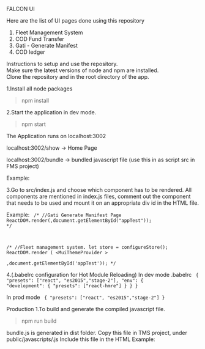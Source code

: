FALCON UI

Here are the list of UI pages done using this repository
1) Fleet Management System
2) COD Fund Transfer
3) Gati - Generate Manifest 
4) COD ledger

Instructions to setup and use the repository.<br/>
Make sure the latest versions of node and npm are installed. <br/>
Clone the repository and in the root directory of the app.<br/>

1.Install all node packages
>npm install

2.Start the application in dev mode. 
>npm start 

The Application runs on localhost:3002 <br/>

localhost:3002/show -> Home Page<br/>

localhost:3002/bundle -> bundled javascript file (use this in as script src in FMS project)<br/>

Example: <br/>
<code><script src="http://localhost:3002/bundle"  type="text/javascript"></script></code>

3.Go to src/index.js and choose which component has to be rendered.
All components are mentioned in index.js files, comment out the component that needs to be used and mount it on an appropriate div id in the HTML file.

Example:
<code>
/*
//Gati Generate Manifest Page
ReactDOM.render(<GenerateManifest/>,document.getElementById("appTest"));
*/

/*
//Fleet management system. 
let store = configureStore();
ReactDOM.render (  &lt;MuiThemeProvider &gt;
  <Provider store={store}>
   <MapHome/>
  </Provider>
 </MuiThemeProvider>,document.getElementById('appTest'));
*/
</code>

4.(.babelrc configuration for Hot Module Reloading)
In dev mode
.babelrc 
<code>
{
  "presets": ["react", "es2015","stage-2"],
  "env": {
    "development": {
      "presets": ["react-hmre"]
    }
  }
}
</code>

In prod mode
<code>
{
  "presets": ["react", "es2015","stage-2"]
}
</code>
 

Production
1.To build and generate the compiled javascript file.
>npm run build

bundle.js is generated in dist folder. Copy this file in TMS project, under public/javascripts/<filename>.js
Include this file in the HTML
Example:
 <script src="@assets.RemoteAssets.getUrl("javascripts/<filename>.js")" type="text/javascript"></script>


